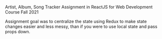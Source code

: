 Artist, Album, Song Tracker Assignment in ReactJS for Web Development Course Fall 2021

Assignment goal was to centralize the state using Redux to make state changes easier and less messy, than if you were to use local state and pass props down. 
